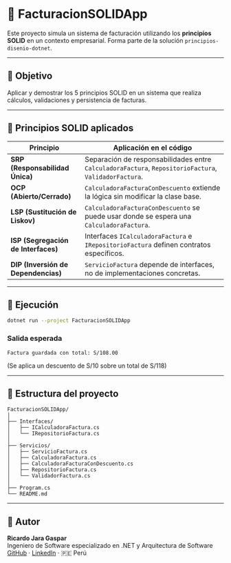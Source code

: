 ﻿# 💼 FacturacionSOLIDApp

Este proyecto simula un sistema de facturación utilizando los **principios SOLID** en un contexto empresarial. Forma parte de la solución `principios-disenio-dotnet`.

---

## 🎯 Objetivo

Aplicar y demostrar los 5 principios SOLID en un sistema que realiza cálculos, validaciones y persistencia de facturas.

---

## 🧱 Principios SOLID aplicados

| Principio | Aplicación en el código |
|----------|--------------------------|
| **SRP (Responsabilidad Única)** | Separación de responsabilidades entre `CalculadoraFactura`, `RepositorioFactura`, `ValidadorFactura`. |
| **OCP (Abierto/Cerrado)** | `CalculadoraFacturaConDescuento` extiende la lógica sin modificar la clase base. |
| **LSP (Sustitución de Liskov)** | `CalculadoraFacturaConDescuento` se puede usar donde se espera una `CalculadoraFactura`. |
| **ISP (Segregación de Interfaces)** | Interfaces `ICalculadoraFactura` e `IRepositorioFactura` definen contratos específicos. |
| **DIP (Inversión de Dependencias)** | `ServicioFactura` depende de interfaces, no de implementaciones concretas. |

---

## 🚀 Ejecución

```bash
dotnet run --project FacturacionSOLIDApp
```

### Salida esperada

```
Factura guardada con total: S/108.00
```

(Se aplica un descuento de S/10 sobre un total de S/118)

---

## 📂 Estructura del proyecto

```
FacturacionSOLIDApp/
│
├── Interfaces/
│   ├── ICalculadoraFactura.cs
│   └── IRepositorioFactura.cs
│
├── Servicios/
│   ├── ServicioFactura.cs
│   ├── CalculadoraFactura.cs
│   ├── CalculadoraFacturaConDescuento.cs
│   ├── RepositorioFactura.cs
│   └── ValidadorFactura.cs
│
├── Program.cs
└── README.md
```

---

## 👤 Autor

**Ricardo Jara Gaspar**  
Ingeniero de Software especializado en .NET y Arquitectura de Software  
[GitHub](https://github.com/RJARAG-92) · [LinkedIn](https://www.linkedin.com/in/ricardo-jara-gaspar-b7a515265/) · 🇵🇪 Perú
